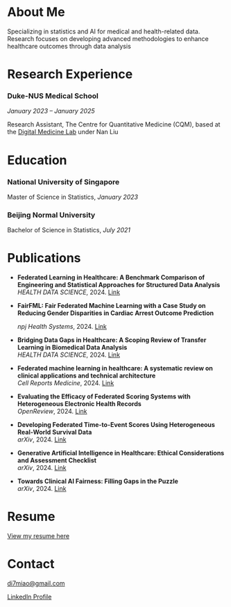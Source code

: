 # About Me

Specializing in statistics and AI for medical and health-related data. Research focuses on developing advanced methodologies to enhance healthcare outcomes through data analysis

# Research Experience
### Duke-NUS Medical School

*January 2023 – January 2025*

Research Assistant, The Centre for Quantitative Medicine (CQM), based at the [Digital Medicine Lab](https://blog.nus.edu.sg/liunan/) under Nan Liu

# Education
### National University of Singapore
Master of Science in Statistics, *January 2023*
### Beijing Normal University
Bachelor of Science in Statistics, *July 2021*

# Publications

- **Federated Learning in Healthcare: A Benchmark Comparison of Engineering and Statistical Approaches for Structured Data Analysis**  
_HEALTH DATA SCIENCE_, 2024. [Link](https://spj.science.org/doi/full/10.34133/hds.0196)

- **FairFML: Fair Federated Machine Learning with a Case Study on Reducing Gender Disparities in Cardiac Arrest Outcome Prediction**
  
  _npj Health Systems_, 2024. [Link](https://doi.org/10.1038/s44401-025-00035-2)

- **Bridging Data Gaps in Healthcare: A Scoping Review of Transfer Learning in Biomedical Data Analysis**  
  _HEALTH DATA SCIENCE_, 2024. [Link](https://spj.science.org/doi/10.34133/hds.0321)

- **Federated machine learning in healthcare: A systematic review on clinical applications and technical architecture**  
  _Cell Reports Medicine_, 2024. [Link](https://www.cell.com/cell-reports-medicine/fulltext/S2666-3791(24)00042-9)

- **Evaluating the Efficacy of Federated Scoring Systems with Heterogeneous Electronic Health Records**  
_OpenReview_, 2024. [Link](https://openreview.net/pdf?id=c4GVRbEx1g)

- **Developing Federated Time-to-Event Scores Using Heterogeneous Real-World Survival Data**  
_arXiv_, 2024. [Link](https://arxiv.org/abs/2403.05229)

- **Generative Artificial Intelligence in Healthcare: Ethical Considerations and Assessment Checklist**  
_arXiv_, 2024. [Link](https://arxiv.org/abs/2311.02107)

- **Towards Clinical AI Fairness: Filling Gaps in the Puzzle**  
_arXiv_, 2024. [Link](https://arxiv.org/abs/2405.17921)


# Resume

[View my resume here](assets/MiaoDi_Resume.pdf)

# Contact

[di7miao@gmail.com](mailto:di7miao@gmail.com)

[LinkedIn Profile](https://www.linkedin.com/in/di-miao-855468224)
